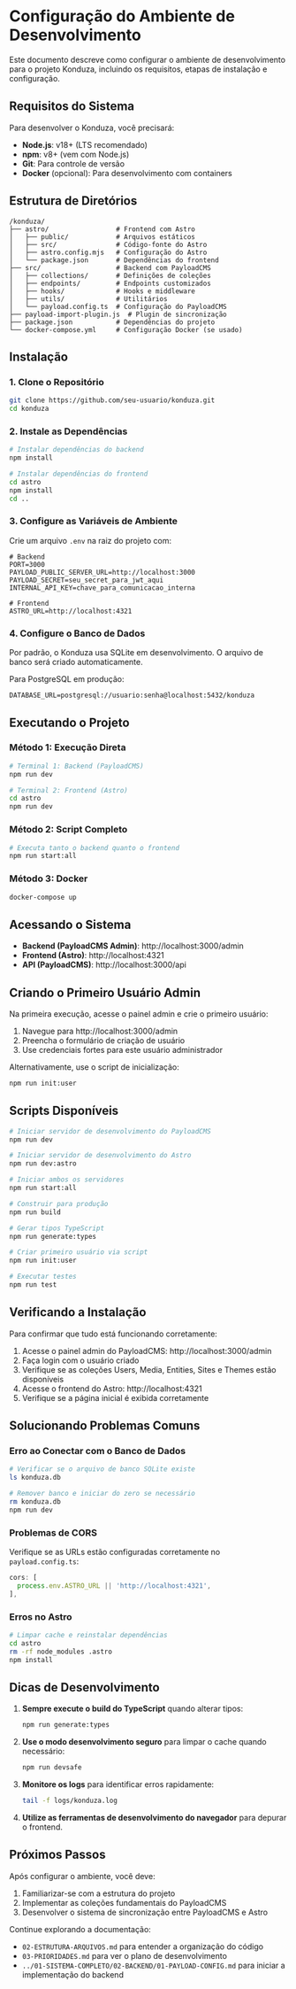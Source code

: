 # Configuração do Ambiente de Desenvolvimento

Este documento descreve como configurar o ambiente de desenvolvimento para o projeto Konduza, incluindo os requisitos, etapas de instalação e configuração.

## Requisitos do Sistema

Para desenvolver o Konduza, você precisará:

- **Node.js**: v18+ (LTS recomendado)
- **npm**: v8+ (vem com Node.js)
- **Git**: Para controle de versão
- **Docker** (opcional): Para desenvolvimento com containers

## Estrutura de Diretórios

```
/konduza/
├── astro/                 # Frontend com Astro
│   ├── public/            # Arquivos estáticos
│   ├── src/               # Código-fonte do Astro
│   ├── astro.config.mjs   # Configuração do Astro
│   └── package.json       # Dependências do frontend
├── src/                   # Backend com PayloadCMS
│   ├── collections/       # Definições de coleções
│   ├── endpoints/         # Endpoints customizados
│   ├── hooks/             # Hooks e middleware
│   ├── utils/             # Utilitários
│   └── payload.config.ts  # Configuração do PayloadCMS
├── payload-import-plugin.js  # Plugin de sincronização
├── package.json           # Dependências do projeto
└── docker-compose.yml     # Configuração Docker (se usado)
```

## Instalação

### 1. Clone o Repositório

```bash
git clone https://github.com/seu-usuario/konduza.git
cd konduza
```

### 2. Instale as Dependências

```bash
# Instalar dependências do backend
npm install

# Instalar dependências do frontend
cd astro
npm install
cd ..
```

### 3. Configure as Variáveis de Ambiente

Crie um arquivo `.env` na raiz do projeto com:

```
# Backend
PORT=3000
PAYLOAD_PUBLIC_SERVER_URL=http://localhost:3000
PAYLOAD_SECRET=seu_secret_para_jwt_aqui
INTERNAL_API_KEY=chave_para_comunicacao_interna

# Frontend
ASTRO_URL=http://localhost:4321
```

### 4. Configure o Banco de Dados

Por padrão, o Konduza usa SQLite em desenvolvimento. O arquivo de banco será criado automaticamente.

Para PostgreSQL em produção:

```
DATABASE_URL=postgresql://usuario:senha@localhost:5432/konduza
```

## Executando o Projeto

### Método 1: Execução Direta

```bash
# Terminal 1: Backend (PayloadCMS)
npm run dev

# Terminal 2: Frontend (Astro)
cd astro
npm run dev
```

### Método 2: Script Completo

```bash
# Executa tanto o backend quanto o frontend
npm run start:all
```

### Método 3: Docker

```bash
docker-compose up
```

## Acessando o Sistema

- **Backend (PayloadCMS Admin)**: http://localhost:3000/admin
- **Frontend (Astro)**: http://localhost:4321
- **API (PayloadCMS)**: http://localhost:3000/api

## Criando o Primeiro Usuário Admin

Na primeira execução, acesse o painel admin e crie o primeiro usuário:

1. Navegue para http://localhost:3000/admin
2. Preencha o formulário de criação de usuário
3. Use credenciais fortes para este usuário administrador

Alternativamente, use o script de inicialização:

```bash
npm run init:user
```

## Scripts Disponíveis

```bash
# Iniciar servidor de desenvolvimento do PayloadCMS
npm run dev

# Iniciar servidor de desenvolvimento do Astro
npm run dev:astro

# Iniciar ambos os servidores
npm run start:all

# Construir para produção
npm run build

# Gerar tipos TypeScript
npm run generate:types

# Criar primeiro usuário via script
npm run init:user

# Executar testes
npm run test
```

## Verificando a Instalação

Para confirmar que tudo está funcionando corretamente:

1. Acesse o painel admin do PayloadCMS: http://localhost:3000/admin
2. Faça login com o usuário criado
3. Verifique se as coleções Users, Media, Entities, Sites e Themes estão disponíveis
4. Acesse o frontend do Astro: http://localhost:4321
5. Verifique se a página inicial é exibida corretamente

## Solucionando Problemas Comuns

### Erro ao Conectar com o Banco de Dados

```bash
# Verificar se o arquivo de banco SQLite existe
ls konduza.db

# Remover banco e iniciar do zero se necessário
rm konduza.db
npm run dev
```

### Problemas de CORS

Verifique se as URLs estão configuradas corretamente no `payload.config.ts`:

```typescript
cors: [
  process.env.ASTRO_URL || 'http://localhost:4321',
],
```

### Erros no Astro

```bash
# Limpar cache e reinstalar dependências
cd astro
rm -rf node_modules .astro
npm install
```

## Dicas de Desenvolvimento

1. **Sempre execute o build do TypeScript** quando alterar tipos:
   ```bash
   npm run generate:types
   ```

2. **Use o modo desenvolvimento seguro** para limpar o cache quando necessário:
   ```bash
   npm run devsafe
   ```

3. **Monitore os logs** para identificar erros rapidamente:
   ```bash
   tail -f logs/konduza.log
   ```

4. **Utilize as ferramentas de desenvolvimento do navegador** para depurar o frontend.

## Próximos Passos

Após configurar o ambiente, você deve:

1. Familiarizar-se com a estrutura do projeto
2. Implementar as coleções fundamentais do PayloadCMS
3. Desenvolver o sistema de sincronização entre PayloadCMS e Astro

Continue explorando a documentação:
- `02-ESTRUTURA-ARQUIVOS.md` para entender a organização do código
- `03-PRIORIDADES.md` para ver o plano de desenvolvimento
- `../01-SISTEMA-COMPLETO/02-BACKEND/01-PAYLOAD-CONFIG.md` para iniciar a implementação do backend